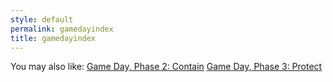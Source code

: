 ```yaml
---
style: default
permalink: gamedayindex
title: gamedayindex
---
```

You may also like:
[Game Day, Phase 2: Contain](http://scp-wiki.net/gamedaypart2index)
[Game Day, Phase 3: Protect](http://scp-wiki.net/gamedaypart3index)